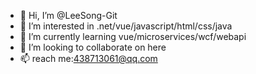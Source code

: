 - 👋 Hi, I’m @LeeSong-Git
- 👀 I’m interested in .net/vue/javascript/html/css/java
- 🌱 I’m currently learning vue/microservices/wcf/webapi
- 💞️ I’m looking to collaborate on here
- 📫 reach me:438713061@qq.com

<!---
LeeSong-Git/LeeSong-Git is a ✨ special ✨ repository because its `README.md` (this file) appears on your GitHub profile.
You can click the Preview link to take a look at your changes.
--->
